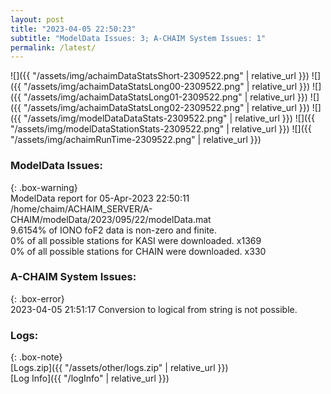 ```yaml
---
layout: post
title: "2023-04-05 22:50:23"
subtitle: "ModelData Issues: 3; A-CHAIM System Issues: 1"
permalink: /latest/
---
```


![]({{ "/assets/img/achaimDataStatsShort-2309522.png" | relative_url }})
![]({{ "/assets/img/achaimDataStatsLong00-2309522.png" | relative_url }})
![]({{ "/assets/img/achaimDataStatsLong01-2309522.png" | relative_url }})
![]({{ "/assets/img/achaimDataStatsLong02-2309522.png" | relative_url }})
![]({{ "/assets/img/modelDataDataStats-2309522.png" | relative_url }})
![]({{ "/assets/img/modelDataStationStats-2309522.png" | relative_url }})
![]({{ "/assets/img/achaimRunTime-2309522.png" | relative_url }})


### ModelData Issues:  
  
{: .box-warning}  
 ModelData report for 05-Apr-2023 22:50:11   
 /home/chaim/ACHAIM_SERVER/A-CHAIM/modelData/2023/095/22/modelData.mat   
 9.6154% of IONO foF2 data is non-zero and finite.   
 0% of all possible stations for KASI were downloaded. x1369   
 0% of all possible stations for CHAIN were downloaded. x330   
  
### A-CHAIM System Issues:  
  
{: .box-error}  
2023-04-05 21:51:17 Conversion to logical from string is not possible.  

### Logs:  
  
{: .box-note}  
[Logs.zip]({{ "/assets/other/logs.zip" | relative_url }})  
[Log Info]({{ "/logInfo" | relative_url }})  
